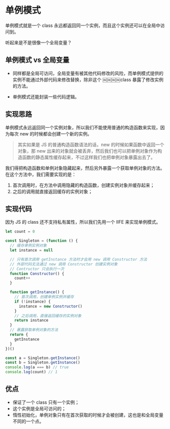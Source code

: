# 单例模式

单例模式就是一个 class 永远都返回同一个实例，而且这个实例还可以在全局中访问到。

听起来是不是很像一个全局变量？

## 单例模式 vs 全局变量

- 同样都是全局可访问，全局变量有被其他代码修改的风险，而单例模式提供的实例不能通过外部代码来修改替换，除非这个 ￼￼￼￼class 暴露了修改实例的方法。

- 单例模式还能封装一些代码逻辑。

## 实现思路

单例模式永远返回同一个实例对象，所以我们不能使用普通的构造函数来实现，因为每次 new 的时候都会创建一个新的实例。

> 其实如果是 JS 的普通构造函数语法的话，new 的时候如果函数中返回一个对象，那 new 出来的对象就会被丢弃，然后我们也可以把单例对象作为构造函数的静态属性缓存起来，不过这样我们也把单例对象暴露出去了。

我们得把构造函数和单例对象隐藏起来，然后另外暴露一个获取单例对象的方法。在这个方法中，我们需要实现的是：

1. 首次调用时，在方法中调用隐藏的构造函数，创建实例对象并缓存起来；
2. 之后的调用就直接返回缓存的实例对象；

## 实现代码

因为 JS 的 class 还不支持私有属性，所以我们先用一个 IIFE 来实现单例模式。

```js
let count = 0

const Singleton = (function () {
  // 缓存单例实例对象
  let instance = null

  // 只有首次调用 getInstance 方法时才会用 new 调用 Constructor 方法
  // 外部代码无法通过 new 调用 Constructor 创建实例对象
  // Contructor 只会执行一次
  function Constructor() {
    count++
  }

  function getInstance() {
    // 首次调用，创建单例实例并缓存
    if (!instance) {
      instance = new Constructor()
    }
    // 之后调用，直接返回缓存的实例对象
    return instance
  }
  // 暴露获取单例对象的方法
  return {
    getInstance
  }
})()

const a = Singleton.getInstance()
const b = Singleton.getInstance()
console.log(a === b) // true
console.log(count) // 1
```

## 优点

- 保证了一个 class 只有一个实例；
- 这个实例是全局可访问的；
- 惰性初始化，单例对象只有在首次获取的时候才会被创建，这也是和全局变量不同的一个点。
